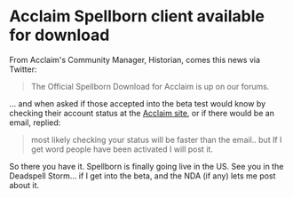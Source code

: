 # Acclaim Spellborn client available for download

From Acclaim's Community Manager, Historian, comes this news via Twitter:

> The Official Spellborn Download for Acclaim is up on our forums.


... and when asked if those accepted into the beta test would know by checking their account status at the [Acclaim site](http://spellborn.acclaim.com), or if there would be an email, replied:

> most likely checking your status will be faster than the email.. but If I get word people have been activated I will post it.


So there you have it. Spellborn is finally going live in the US. See you in the Deadspell Storm... if I get into the beta, and the NDA (if any) lets me post about it.

